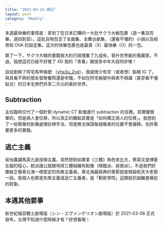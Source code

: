```yaml
---
title: "2021-03-14 週記"
layout: post
category: "Weekly"
---
```


本週最快樂的事情是：拿到了在日本訂購的一大批サクラ大戦包裹（週一集貨完畢，週四到貨）。這批貨物包含了全曲集、全舞台劇集、（還看不懂的）小說以及紐育和 OVA 的設定集。這次的快樂包裹也是最貴（X）最快樂（O）的一包。

算了一下，サクラ大戦的書籍我大約已經搜集了九成有，晉升世界級的蒐藏家。不過，我想這坑已經不好推了 XD 我的「青春」跟很多中年大叔同步哩！

自從創辦了阿宅馬甲帳號 （[yfw3u_2nd](https://twitter.com/yfw3u_2nd)），我就很少有空（或者想）點開 IG 了。與其看不熟的朋友發聚餐照還是牢騷，不如在阿宅帳號中與素不相識（甚至看不懂貼文）的日本宅男們共享二次元的美妙世界。

## Subtraction

主任臨時交代了一個針對 dynamic CT 影像進行 subtraction 的任務。其實蠻簡單的，但是病人會位移，所以真正的難點其實是「如何矯正病人的位移」。我想到了一些簡單的影像處理拉伸手法，但是無法保證每個像素的位置不會偏移。也許需要更多的實驗。

## 逃亡主義

吳怡農講馬英九是投降主義，突然想到如果拿《三體》角色來比方，蔡英文是博愛左腦的程心，統派諸公就跟地球三體組織有點像（降臨派、拯救派）。不過我們好像缺乏像章北海一樣堅定的失敗主義者。章北海最經典的章節就是暗殺航天大老那一段。我個人也算是失敗主義或逃亡主義者，是「剿匪學院」這類抵抗組織會痛批的對象。

## 本週其他要事

新世紀福音戰士劇場版（シン・エヴァンゲリオン劇場版）於 2021-03-08 正式發布。台灣不知道什麼時候才有？好想看哦！
